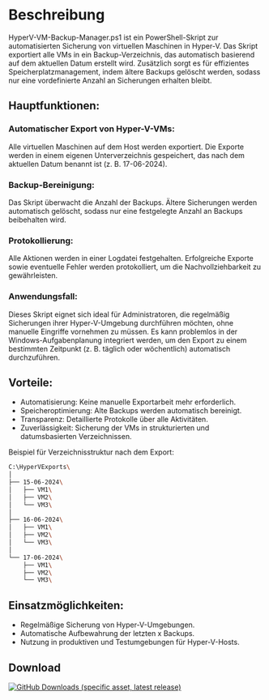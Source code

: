 # Beschreibung

HyperV-VM-Backup-Manager.ps1 ist ein PowerShell-Skript zur automatisierten Sicherung von virtuellen Maschinen in Hyper-V. Das Skript exportiert alle VMs in ein Backup-Verzeichnis, das automatisch basierend auf dem aktuellen Datum erstellt wird. Zusätzlich sorgt es für effizientes Speicherplatzmanagement, indem ältere Backups gelöscht werden, sodass nur eine vordefinierte Anzahl an Sicherungen erhalten bleibt.

## Hauptfunktionen:

### Automatischer Export von Hyper-V-VMs:
Alle virtuellen Maschinen auf dem Host werden exportiert.
Die Exporte werden in einem eigenen Unterverzeichnis gespeichert, das nach dem aktuellen Datum benannt ist (z. B. 17-06-2024).

### Backup-Bereinigung:
Das Skript überwacht die Anzahl der Backups.
Ältere Sicherungen werden automatisch gelöscht, sodass nur eine festgelegte Anzahl an Backups beibehalten wird.

### Protokollierung:
Alle Aktionen werden in einer Logdatei festgehalten.
Erfolgreiche Exporte sowie eventuelle Fehler werden protokolliert, um die Nachvollziehbarkeit zu gewährleisten.

### Anwendungsfall:
Dieses Skript eignet sich ideal für Administratoren, die regelmäßig Sicherungen ihrer Hyper-V-Umgebung durchführen möchten, ohne manuelle Eingriffe vornehmen zu müssen. Es kann problemlos in der Windows-Aufgabenplanung integriert werden, um den Export zu einem bestimmten Zeitpunkt (z. B. täglich oder wöchentlich) automatisch durchzuführen.

## Vorteile:
- Automatisierung: Keine manuelle Exportarbeit mehr erforderlich.
- Speicheroptimierung: Alte Backups werden automatisch bereinigt.
- Transparenz: Detaillierte Protokolle über alle Aktivitäten.
- Zuverlässigkeit: Sicherung der VMs in strukturierten und datumsbasierten Verzeichnissen.

Beispiel für Verzeichnisstruktur nach dem Export:

```bash 
C:\HyperVExports\
│
├── 15-06-2024\
│   ├── VM1\
│   ├── VM2\
│   └── VM3\
│
├── 16-06-2024\
│   ├── VM1\
│   ├── VM2\
│   └── VM3\
│
└── 17-06-2024\
    ├── VM1\
    ├── VM2\
    └── VM3\
```

## Einsatzmöglichkeiten:
- Regelmäßige Sicherung von Hyper-V-Umgebungen.
- Automatische Aufbewahrung der letzten x Backups.
- Nutzung in produktiven und Testumgebungen für Hyper-V-Hosts.


## Download
<a href="https://github.com/KurohKusanagi/Kurohs-Skripte/releases/download/v1.0.0/HyperV-VM-Export-Manager.ps1"><img alt="GitHub Downloads (specific asset, latest release)" src="https://img.shields.io/github/downloads/KurohKusanagi/Kurohs-Skripte/latest/HyperV-VM-Export-Manager.ps1"></a>


